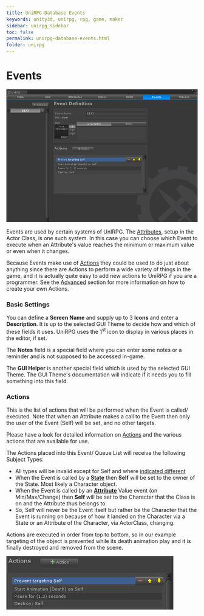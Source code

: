 ```yaml
---
title: UniRPG Database Events
keywords: unity3d, unirpg, rpg, game, maker
sidebar: unirpg_sidebar
toc: false
permalink: unirpg-database-events.html
folder: unirpg
---
```


[Attributes]: unirpg-database-classes.html#attribs
[Actions]: unirpg-actions.html
[Advanced]: unirpg-advanced.html

Events
======

![](/img/unirpg/db/win18.png)

Events are used by certain systems of UnIRPG. The [Attributes][], setup in the Actor Class, is one such system. In this case you  can choose which Event to execute when an Attribute's value reaches the minimum or maximum value or even when it changes.

Because Events make use of [Actions][] they could be used to do just about anything since there are Actions to perform a wide variety of things in the game, and it is actually quite easy to add new actions to UniRPG if you are a programmer. See the [Advanced][] section for more information on how to create your own Actions.

### Basic Settings ### 

You can define a **Screen Name** and supply up to 3 **Icons** and enter a **Description**. It is up to the selected GUI Theme to decide how and which of these fields it uses. UniRPG uses the 1<sup>st</sup> icon to display in various places in the editor, if set.

The **Notes** field is a special field where you can enter some notes or a reminder and is not supposed to be accessed in-game.

The **GUI Helper** is another special field which is used by the selected GUI Theme. The GUI Theme's documentation will indicate if it needs you to fill something into this field.

### Actions ### 

This is the list of actions that will be performed when the Event is called/ executed. Note that when an Attribute makes a call to the Event then only the user of the Event (Self) will be set, and no other targets.

Please have a look for detailed information on [Actions][] and the various actions that are available for use. 

The Actions placed into this Event/ Queue List will receive the following Subject Types:

- All types will be invalid except for Self and where [indicated different](unirpg-actions.html)
- When the Event is called by a **[State](unirpg-database-states.html)** then **Self** will be set to the owner of the State. Most likely a Character object.
- When the Event is called by an **[Attribute](unirpg-database-classes.html#attribs)** Value event (on Min/Max/Change) then **Self** will be set to the Character that the Class is on and the Attribute thus belongs to.
- So, Self will never be the Event itself but rather be the Character that the Event is running on because of how it landed on the Character via a State or an Attribute of the Character, via ActorClass, changing.

Actions are executed in order from top to bottom, so in our example targeting of the object is prevented while its death animation play and it is finally destroyed and removed from the scene.

![](/img/unirpg/db/win19.png)